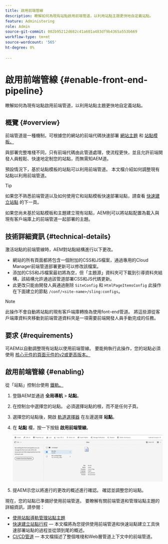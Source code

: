 ```yaml
---
title: 啟用前端管線
description: 瞭解如何為現有站點啟用前端管道，以利用站點主題更快地自定義站點。
feature: Administering
role: Admin
source-git-commit: 002b95212d682c41a601a483df9b4365a553b669
workflow-type: tm+mt
source-wordcount: '565'
ht-degree: 0%

---
```



# 啟用前端管線 {#enable-front-end-pipeline}

瞭解如何為現有站點啟用前端管道，以利用站點主題更快地自定義站點。

## 概覽 {#overview}

前端管道是一種機制，可根據您的網站的前端代碼快速部署 [網站主題](site-themes.md) 和 [站點模板。](site-templates.md)

與部署完整堆棧不同，只有前端代碼由此管道處理，使流程更快，並且允許前端開發人員輕鬆、快速地定制您的站點，而無需知AEM道。

預設情況下，基於站點模板的站點可以利用前端管道。 本文檔介紹如何調整現有站點以利用前端管道。

>[!TIP]
>
>如果您不熟悉前端管道以及如何使用它和站點模板快速部署站點，請查看 [快速建立站點](/help/journey-sites/quick-site/overview.md) 的下一頁。

如果您尚未基於站點模板和主題建立現有站點，AEM則可以將站點配置為載入與現有客戶端庫上的前端管道一起部署的主題。

## 技術詳細資訊 {#technical-details}

激活站點的前端管線時，AEM對站點結構進行以下更改。

* 網站的所有頁面都將包含一個附加的CSS和JS檔案，通過專用的Cloud Manager前端管道部署更新可以修改該檔案。
* 添加的CSS和JS檔案最初將為空，但「主題源」資料夾可下載到引導資料夾結構，該結構允許通過該管道部署CSS和JS代碼更新。
* 此更改只能由開發人員通過刪除 `SiteConfig` 和 `HtmlPageItemsConfig` 此操作在下面建立的節點 `/conf/<site-name>/sling:configs`。

>[!NOTE]
>
>此操作不會自動將站點的現有客戶端庫轉換為使用font-end管道。 將這些源從客戶端庫資料夾移動到前端管道資料夾是一項需要前端開發人員手動完成的任務。

## 要求 {#requirements}

可AEM以自動調整現有站點以使用前端管線。 要能夠執行此操作，您的站點必須使用 [核心元件的頁面元件的v2或更高版本。](https://experienceleague.adobe.com/docs/experience-manager-core-components/using/components/page.html)

## 啟用前端管線 {#enabling}

從「站點」控制台使用 [鐵軌。](site-rail.md)

1. 登錄AEM並通過 **全局導航** > **站點**。
1. 在控制台中選擇您的站點。 必須選擇站點的根，而不是任何子頁。
1. 選擇您的站點後，開啟 [軌道選擇器](/help/sites-cloud/authoring/getting-started/basic-handling.md#rail-selector) 在左邊選擇 **站點**。
1. 在 **站點** 欄，按一下按鈕 **啟用前端管線**。

   ![啟用前端管道](/help/sites-cloud/administering/assets/enable-front-end-pipeline.png)

1. 提AEM示您以將進行的更改的概述進行確認。 確認並調整您的站點。

現在，您的站點已準備好使用前端管道。 要瞭解有關前端管道和管理站點主題的詳細資訊，請參閱：

* [使用站點導軌管理站點主題](site-rail.md)
* [快速建立站點行程](/help/journey-sites/quick-site/overview.md)  — 本文檔將為您提供使用前端管道和快速站點建立工具快速部署站點的過程並從頭到尾的概述。
* [CI/CD管道](/help/implementing/cloud-manager/configuring-pipelines/introduction-ci-cd-pipelines.md#front-end)  — 本文檔描述了整個堆棧和Web層管道上下文中的前端管道。
